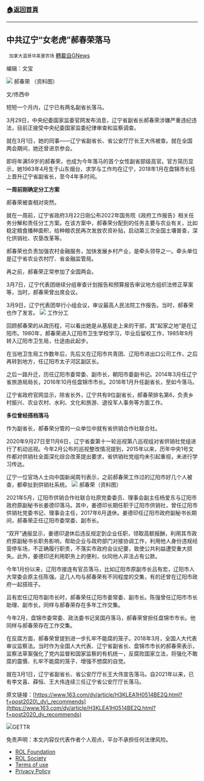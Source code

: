 ###  [:house:返回首頁](https://github.com/ourhimalayas/txt)
---


## 中共辽宁“女老虎”郝春荣落马
` 加拿大温哥华英里农场` [轉載自GNews](https://gnews.org/zh-hans/2253445/)

编辑：文宝


![](https://nimg.ws.126.net/?url=http%3A%2F%2Fdingyue.ws.126.net%2F2022%2F0329%2F71389f34j00r9hq45003hc000u000mkm.jpg&amp;thumbnail=660x2147483647&amp;quality=80&amp;type=jpg)
郝春荣 （资料图）

文/佟西中

短短一个月内，辽宁已有两名副省长落马。

3月29日，中央纪委国家监委官网发布消息，辽宁省副省长郝春荣涉嫌严重违纪违法，目前正接受中央纪委国家监委纪律审查和监察调查。

就在3月1日，她的同事——辽宁省副省长、省公安厅厅长王大伟被查。就在全国两会期间，她还曾进京参会。

即将年满59岁的郝春荣，也成为今年落马的首个女性副省部级高官。官方简历显示，她1963年4月生于山东烟台，求学与工作均在辽宁，2018年1月在盘锦市长任上晋升辽宁省副省长，至今4年多时间。

**一周前刚确定分工方案**

郝春荣被查相对突然。

就在一周前，辽宁省政府3月22日刚公布2022年国务院《政府工作报告》相关任务分解和责任分工方案。在该方案中，郝春荣分配到的任务主要与农业有关，比如稳定粮食播种面积，给种粮农民再次发放农资补贴，启动第三次全国土壤普查，深化供销社、农垦改革等。

郝春荣也负责加强农村金融服务，加快发展乡村产业，是牵头领导之一。牵头单位是辽宁省农业农村厅、省金融监管局。

再之前，郝春荣正常参加了全国两会。

3月7日，辽宁代表团继续分组审查计划报告和预算报告审议地方组织法修正草案等，当时，郝春荣曾出席会议。

3月9日，辽宁代表团举行小组会议，审议最高人民法院工作报告。当时，郝春荣也作了发言。
![](https://nimg.ws.126.net/?url=http%3A%2F%2Fdingyue.ws.126.net%2F2022%2F0329%2F068b9e93j00r9higl001cc000k4009ig.jpg&amp;thumbnail=660x2147483647&amp;quality=80&amp;type=jpg)
工作分工

回顾郝春荣的从政历程，可以看出她是从基层走上来的干部，其“起家之地”是在辽阳市。1980年，郝春荣进入辽阳市卫生学校学习，毕业后留校工作，1985年9月转入辽阳市卫生局，仕途由此起步。

在当地卫生局工作数年后，先后又在辽阳市共青团、辽阳市进出口公司工作，之后再转到地方，任辽阳市太子河区副区长。

之后一路升迁，历任辽阳市委常委、副市长，朝阳市委副书记。2014年3月任辽宁省旅游局局长，2016年10月任盘锦市市长。2018年1月升任副省长，至如今落马。

辽宁省政府官网显示，除省长外，辽宁共有9位副省长，郝春荣排名第6，负责乡村振兴、农业农村、水利、文化和旅游、退役军人事务等方面工作。

**多位曾经搭档落马**

作为副省长，郝春荣分管的一众单位中就有省供销合作社联合社。

2020年9月27日至11月6日，辽宁省委第十一轮巡视第八巡视组对省供销社党组进行了机动巡视。今年2月公布的巡视整改情况提到，2015年以来，历年中央1号文件都对供销社全面深化综合改革提出要求，省供销社党组均未引起重视，未进行学习传达。

辽宁一位官场人士向中国新闻周刊表示，之前郝春荣工作过的辽阳市好几个人被查，都牵扯到供销社系统。
![](https://nimg.ws.126.net/?url=http%3A%2F%2Fcms-bucket.ws.126.net%2F2022%2F0329%2Fd2d19666p00r9hize005rc000hs00ckc.png&amp;thumbnail=660x2147483647&amp;quality=80&amp;type=jpg)
郝春荣（资料图）

2021年5月，辽阳市供销合作社联合社原党委委员、理事会副主任杨爱东与辽阳市政府原副秘书长姜德印落马。其中，姜德印长期任职于辽阳市供销社，曾任辽阳市供销社党委书记、理事会主任，2017年6月退休。姜德印任辽阳市政府副秘书长期间，郝春荣正任辽阳市委常委、副市长。

“双开”通报显示，姜德印退休后违反规定到企业任职，领取高额报酬，利用其市政府原副秘书长职务影响，帮助企业与政府部门对接协调工作，利用他人身份违规经营停车场，不正确履行职责，不落实市政府会议纪要，致使公共利益遭受重大损失。此外，姜德印还利用职务上的便利，伙同他人非法占有公款。

今年1月份以来，辽阳市接连有官员落马，比如辽阳市原副市长吕有宏，辽阳市人大常委会原主任陈强。这几人均与郝春荣有不同程度的交集，有的还曾在辽阳市政府一起搭班子。

吕有宏任辽阳市副市长时，郝春荣任辽阳市委常委、副市长。陈强曾任辽阳市市长助理、副市长，同样与郝春荣存在多年工作交集。

今年2月，盘锦市委常委、政法委书记吴国丹落马，郝春荣曾担任盘锦市市长。他同样与郝春荣存在工作交集。

在反腐方面，郝春荣曾提到进一步扎牢不能腐的笼子。2018年3月，全国人大代表审议监察法。当时作为全国人大代表、辽宁省副省长、盘锦市市长的郝春荣表示，监察法草案强化了党内监督和国家监察的有机统一，反腐败国家立法，将强化不敢腐的震慑、扎牢不能腐的笼子、增强不想腐的自觉。

就在3月1日，辽宁省副省长、省公安厅厅长王大伟宣告落马。自2021年以来，已有李文喜、薛恒、王大伟连续三任辽宁省公安厅厅长落马。

原文链接：[https://www.163.com/dy/article/H3KLEA1H0514BE2Q.html?f=post2020\_dy\_recommends](https://www.163.com/dy/article/H3KLEA1H0514BE2Q.html?f=post2020_dy_recommends)

![](https://assets.gnews.org/wp-content/uploads/2022/03/gettr-42.png)GETTR



 

免责声明：本文内容仅代表作者个人观点，平台不承担任何法律风险。

- [ROL Foundation](https://rolfoundation.org/)
- [ROL Society](https://rolsociety.org/)
- [Terms of use](https://gnews.org/terms-of-use-3/)
- [Privacy Policy](https://gnews.org/privacy-policy/)

